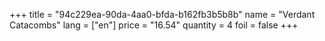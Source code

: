 +++
title = "94c229ea-90da-4aa0-bfda-b162fb3b5b8b"
name = "Verdant Catacombs"
lang = ["en"]
price = "16.54"
quantity = 4
foil = false
+++
